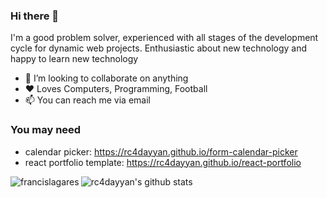 ### Hi there 👋
I'm a good problem solver, experienced with all stages of the development cycle for dynamic web projects. Enthusiastic about new technology and happy to learn new technology

- 👯 I’m looking to collaborate on anything
- ❤️ Loves Computers, Programming, Football
- 📫 You can reach me via email

### You may need
- calendar picker: https://rc4dayyan.github.io/form-calendar-picker
- react portfolio template: https://rc4dayyan.github.io/react-portfolio


<a>
<img align="left" src="https://github-readme-stats.vercel.app/api/top-langs/?username=rc4dayyan&theme=dark&hide=html,dockerfile" alt="francislagares" />
</a>

![rc4dayyan's github stats](https://github-readme-stats.vercel.app/api?username=rc4dayyan&show_icons=true&include_all_commits=true&theme=dark)
  
<!--
**rc4dayyan/rc4dayyan** is a ✨ _special_ ✨ repository because its `README.md` (this file) appears on your GitHub profile.

Here are some ideas to get you started:

- 🔭 I’m currently working on ...
- 🌱 I’m currently learning ...
- 👯 I’m looking to collaborate on ...
- 🤔 I’m looking for help with ...
- 💬 Ask me about ...
- 📫 How to reach me: ...
- 😄 Pronouns: ...
- ⚡ Fun fact: ...
-->
